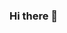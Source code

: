 ### Hi there 👋

<!--
**shrutiraj25/shrutiraj25** is a ✨ _special_ ✨ repository because its `README.md` (this file) appears on your GitHub profile.

Here are some ideas to get you started:
👋 I’m Shruti
👀 I’m interested in Data Science and Machine Learning
🌱 Currently learning to apply Data Science and Machine Learning to solve problems
-->
